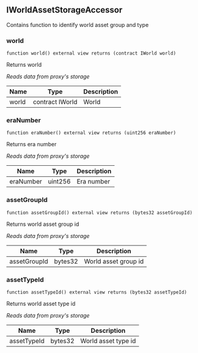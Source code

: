 ## IWorldAssetStorageAccessor


Contains function to identify world asset group and type





### world

```solidity
function world() external view returns (contract IWorld world)
```

Returns world

_Reads data from proxy's storage_


| Name | Type | Description |
| ---- | ---- | ----------- |
| world | contract IWorld | World |


### eraNumber

```solidity
function eraNumber() external view returns (uint256 eraNumber)
```

Returns era number

_Reads data from proxy's storage_


| Name | Type | Description |
| ---- | ---- | ----------- |
| eraNumber | uint256 | Era number |


### assetGroupId

```solidity
function assetGroupId() external view returns (bytes32 assetGroupId)
```

Returns world asset group id

_Reads data from proxy's storage_


| Name | Type | Description |
| ---- | ---- | ----------- |
| assetGroupId | bytes32 | World asset group id |


### assetTypeId

```solidity
function assetTypeId() external view returns (bytes32 assetTypeId)
```

Returns world asset type id

_Reads data from proxy's storage_


| Name | Type | Description |
| ---- | ---- | ----------- |
| assetTypeId | bytes32 | World asset type id |


